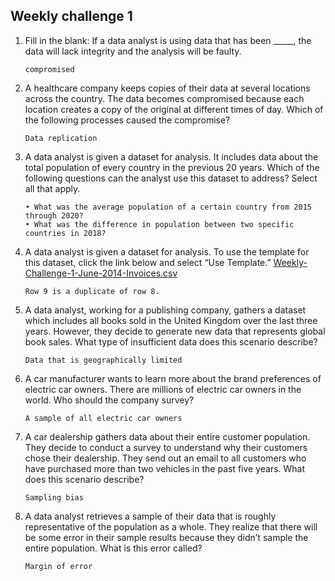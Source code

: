 ## Weekly challenge 1
1. Fill in the blank: If a data analyst is using data that has been _____, the data will lack integrity and the analysis will be faulty.
   ```
   compromised
   ```
2. A healthcare company keeps copies of their data at several locations across the country. The data becomes compromised because each location creates a copy of the original at different times of day. Which of the following processes caused the compromise?
   ```
   Data replication
   ```
3. A data analyst is given a dataset for analysis. It includes data about the total population of every country in the previous 20 years. Which of the following questions can the analyst use this dataset to address? Select all that apply.
   ```
   • What was the average population of a certain country from 2015 through 2020?
   • What was the difference in population between two specific countries in 2018?
   ```
4. A data analyst is given a dataset for analysis. To use the template for this dataset, click the link below and select “Use Template.”
   [Weekly-Challenge-1-June-2014-Invoices.csv](Weekly-Challenge-1-June-2014-Invoices.csv)
   ```
   Row 9 is a duplicate of row 8.
   ```
5. A data analyst, working for a publishing company, gathers a dataset which includes all books sold in the United Kingdom over the last three years. However, they decide to generate new data that represents global book sales. What type of insufficient data does this scenario describe?
   ```
   Data that is geographically limited
   ```
6. A car manufacturer wants to learn more about the brand preferences of electric car owners. There are millions of electric car owners in the world. Who should the company survey?
   ```
   A sample of all electric car owners
   ```
7. A car dealership gathers data about their entire customer population. They decide to conduct a survey to understand why their customers chose their dealership. They send out an email to all customers who have purchased more than two vehicles in the past five years. What does this scenario describe?
   ```
   Sampling bias
   ```
8. A data analyst retrieves a sample of their data that is roughly representative of the population as a whole. They realize that there will be some error in their sample results because they didn’t sample the entire population. What is this error called?
   ```
   Margin of error
   ```